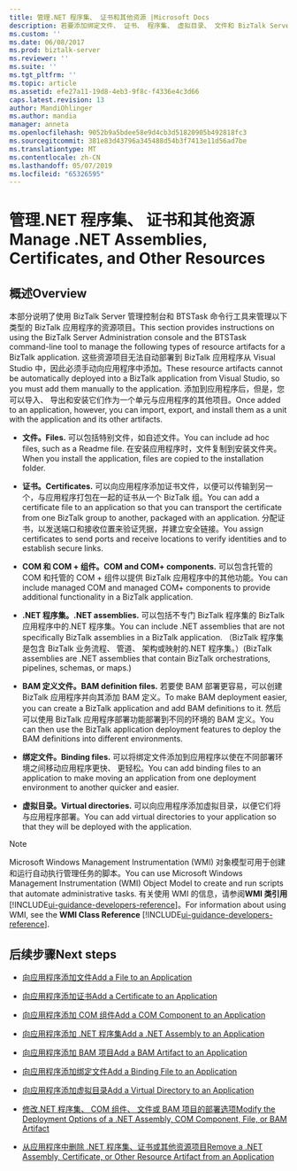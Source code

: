 ```yaml
---
title: 管理.NET 程序集、 证书和其他资源 |Microsoft Docs
description: 若要添加绑定文件、 证书、 程序集、 虚拟目录、 文件和 BizTalk Server 中的详细信息的链接
ms.custom: ''
ms.date: 06/08/2017
ms.prod: biztalk-server
ms.reviewer: ''
ms.suite: ''
ms.tgt_pltfrm: ''
ms.topic: article
ms.assetid: efe27a11-19d8-4eb3-9f8c-f4336e4c3d66
caps.latest.revision: 13
author: MandiOhlinger
ms.author: mandia
manager: anneta
ms.openlocfilehash: 9052b9a5bdee58e9d4cb3d51820905b492818fc3
ms.sourcegitcommit: 381e83d43796a345488d54b3f7413e11d56ad7be
ms.translationtype: MT
ms.contentlocale: zh-CN
ms.lasthandoff: 05/07/2019
ms.locfileid: "65326595"
---
```

# <a name="manage-net-assemblies-certificates-and-other-resources"></a><span data-ttu-id="fe18f-103">管理.NET 程序集、 证书和其他资源</span><span class="sxs-lookup"><span data-stu-id="fe18f-103">Manage .NET Assemblies, Certificates, and Other Resources</span></span>

## <a name="overview"></a><span data-ttu-id="fe18f-104">概述</span><span class="sxs-lookup"><span data-stu-id="fe18f-104">Overview</span></span>
<span data-ttu-id="fe18f-105">本部分说明了使用 BizTalk Server 管理控制台和 BTSTask 命令行工具来管理以下类型的 BizTalk 应用程序的资源项目。</span><span class="sxs-lookup"><span data-stu-id="fe18f-105">This section provides instructions on using the BizTalk Server Administration console and the BTSTask command-line tool to manage the following types of resource artifacts for a BizTalk application.</span></span> <span data-ttu-id="fe18f-106">这些资源项目无法自动部署到 BizTalk 应用程序从 Visual Studio 中，因此必须手动向应用程序中添加。</span><span class="sxs-lookup"><span data-stu-id="fe18f-106">These resource artifacts cannot be automatically deployed into a BizTalk application from Visual Studio, so you must add them manually to the application.</span></span> <span data-ttu-id="fe18f-107">添加到应用程序后，但是，您可以导入、 导出和安装它们作为一个单元与应用程序的其他项目。</span><span class="sxs-lookup"><span data-stu-id="fe18f-107">Once added to an application, however, you can import, export, and install them as a unit with the application and its other artifacts.</span></span>  
  
-   <span data-ttu-id="fe18f-108">**文件。**</span><span class="sxs-lookup"><span data-stu-id="fe18f-108">**Files.**</span></span> <span data-ttu-id="fe18f-109">可以包括特别文件，如自述文件。</span><span class="sxs-lookup"><span data-stu-id="fe18f-109">You can include ad hoc files, such as a Readme file.</span></span> <span data-ttu-id="fe18f-110">在安装应用程序时，文件复制到安装文件夹。</span><span class="sxs-lookup"><span data-stu-id="fe18f-110">When you install the application, files are copied to the installation folder.</span></span>  
  
-   <span data-ttu-id="fe18f-111">**证书。**</span><span class="sxs-lookup"><span data-stu-id="fe18f-111">**Certificates.**</span></span> <span data-ttu-id="fe18f-112">可以向应用程序添加证书文件，以便可以传输到另一个，与应用程序打包在一起的证书从一个 BizTalk 组。</span><span class="sxs-lookup"><span data-stu-id="fe18f-112">You can add a certificate file to an application so that you can transport the certificate from one BizTalk group to another, packaged with an application.</span></span> <span data-ttu-id="fe18f-113">分配证书，以发送端口和接收位置来验证凭据，并建立安全链接。</span><span class="sxs-lookup"><span data-stu-id="fe18f-113">You assign certificates to send ports and receive locations to verify identities and to establish secure links.</span></span>  
  
-   <span data-ttu-id="fe18f-114">**COM 和 COM + 组件。**</span><span class="sxs-lookup"><span data-stu-id="fe18f-114">**COM and COM+ components.**</span></span> <span data-ttu-id="fe18f-115">可以包含托管的 COM 和托管的 COM + 组件以提供 BizTalk 应用程序中的其他功能。</span><span class="sxs-lookup"><span data-stu-id="fe18f-115">You can include managed COM and managed COM+ components to provide additional functionality in a BizTalk application.</span></span>  
  
-   <span data-ttu-id="fe18f-116">**.NET 程序集。**</span><span class="sxs-lookup"><span data-stu-id="fe18f-116">**.NET assemblies.**</span></span> <span data-ttu-id="fe18f-117">可以包括不专门 BizTalk 程序集的 BizTalk 应用程序中的.NET 程序集。</span><span class="sxs-lookup"><span data-stu-id="fe18f-117">You can include .NET assemblies that are not specifically BizTalk assemblies in a BizTalk application.</span></span> <span data-ttu-id="fe18f-118">（BizTalk 程序集是包含 BizTalk 业务流程、 管道、 架构或映射的.NET 程序集。）</span><span class="sxs-lookup"><span data-stu-id="fe18f-118">(BizTalk assemblies are .NET assemblies that contain BizTalk orchestrations, pipelines, schemas, or maps.)</span></span>  
  
-   <span data-ttu-id="fe18f-119">**BAM 定义文件。**</span><span class="sxs-lookup"><span data-stu-id="fe18f-119">**BAM definition files.**</span></span> <span data-ttu-id="fe18f-120">若要使 BAM 部署更容易，可以创建 BizTalk 应用程序并向其添加 BAM 定义。</span><span class="sxs-lookup"><span data-stu-id="fe18f-120">To make BAM deployment easier, you can create a BizTalk application and add BAM definitions to it.</span></span> <span data-ttu-id="fe18f-121">然后可以使用 BizTalk 应用程序部署功能部署到不同的环境的 BAM 定义。</span><span class="sxs-lookup"><span data-stu-id="fe18f-121">You can then use the BizTalk application deployment features to deploy the BAM definitions into different environments.</span></span>  
  
-   <span data-ttu-id="fe18f-122">**绑定文件。**</span><span class="sxs-lookup"><span data-stu-id="fe18f-122">**Binding files.**</span></span> <span data-ttu-id="fe18f-123">可以将绑定文件添加到应用程序以使在不同部署环境之间移动应用程序更快、 更轻松。</span><span class="sxs-lookup"><span data-stu-id="fe18f-123">You can add binding files to an application to make moving an application from one deployment environment to another quicker and easier.</span></span>  
  
-   <span data-ttu-id="fe18f-124">**虚拟目录。**</span><span class="sxs-lookup"><span data-stu-id="fe18f-124">**Virtual directories.**</span></span> <span data-ttu-id="fe18f-125">可以向应用程序添加虚拟目录，以便它们将与应用程序部署。</span><span class="sxs-lookup"><span data-stu-id="fe18f-125">You can add virtual directories to your application so that they will be deployed with the application.</span></span>  
  
> [!NOTE]
>  <span data-ttu-id="fe18f-126">Microsoft Windows Management Instrumentation (WMI) 对象模型可用于创建和运行自动执行管理任务的脚本。</span><span class="sxs-lookup"><span data-stu-id="fe18f-126">You can use Microsoft Windows Management Instrumentation (WMI) Object Model to create and run scripts that automate administrative tasks.</span></span> <span data-ttu-id="fe18f-127">有关使用 WMI 的信息，请参阅**WMI 类引用** [!INCLUDE[ui-guidance-developers-reference](../includes/ui-guidance-developers-reference.md)]。</span><span class="sxs-lookup"><span data-stu-id="fe18f-127">For information about using WMI, see the **WMI Class Reference** [!INCLUDE[ui-guidance-developers-reference](../includes/ui-guidance-developers-reference.md)].</span></span>
  
## <a name="next-steps"></a><span data-ttu-id="fe18f-128">后续步骤</span><span class="sxs-lookup"><span data-stu-id="fe18f-128">Next steps</span></span>
  
-   [<span data-ttu-id="fe18f-129">向应用程序添加文件</span><span class="sxs-lookup"><span data-stu-id="fe18f-129">Add a File to an Application</span></span>](../core/how-to-add-a-file-to-an-application.md)  
  
-   [<span data-ttu-id="fe18f-130">向应用程序添加证书</span><span class="sxs-lookup"><span data-stu-id="fe18f-130">Add a Certificate to an Application</span></span>](../core/how-to-add-a-certificate-to-an-application.md)  
  
-   [<span data-ttu-id="fe18f-131">向应用程序添加 COM 组件</span><span class="sxs-lookup"><span data-stu-id="fe18f-131">Add a COM Component to an Application</span></span>](../core/how-to-add-a-com-component-to-an-application.md)  
  
-   [<span data-ttu-id="fe18f-132">向应用程序添加 .NET 程序集</span><span class="sxs-lookup"><span data-stu-id="fe18f-132">Add a .NET Assembly to an Application</span></span>](../core/how-to-add-a-net-assembly-to-an-application.md)  
  
-   [<span data-ttu-id="fe18f-133">向应用程序添加 BAM 项目</span><span class="sxs-lookup"><span data-stu-id="fe18f-133">Add a BAM Artifact to an Application</span></span>](../core/how-to-add-a-bam-artifact-to-an-application.md)  
  
-   [<span data-ttu-id="fe18f-134">向应用程序添加绑定文件</span><span class="sxs-lookup"><span data-stu-id="fe18f-134">Add a Binding File to an Application</span></span>](../core/how-to-add-a-binding-file-to-an-application2.md)  
  
-   [<span data-ttu-id="fe18f-135">向应用程序添加虚拟目录</span><span class="sxs-lookup"><span data-stu-id="fe18f-135">Add a Virtual Directory to an Application</span></span>](../core/how-to-add-a-virtual-directory-to-an-application.md)  
  
-   [<span data-ttu-id="fe18f-136">修改.NET 程序集、 COM 组件、 文件或 BAM 项目的部署选项</span><span class="sxs-lookup"><span data-stu-id="fe18f-136">Modify the Deployment Options of a .NET Assembly, COM Component, File, or BAM Artifact</span></span>](../core/modify-deployment-options-of-net-assembly-com-component-file-bam-artifact.md)  
  
-   [<span data-ttu-id="fe18f-137">从应用程序中删除 .NET 程序集、证书或其他资源项目</span><span class="sxs-lookup"><span data-stu-id="fe18f-137">Remove a .NET Assembly, Certificate, or Other Resource Artifact from an Application</span></span>](../core/remove-a-net-assembly-certificate-or-resource-artifact-from-an-application.md)